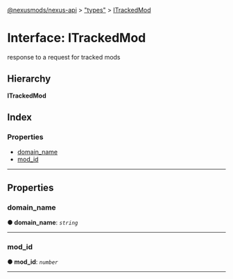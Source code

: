[@nexusmods/nexus-api](../README.md) > ["types"](../modules/_types_.md) > [ITrackedMod](../interfaces/_types_.itrackedmod.md)

# Interface: ITrackedMod

response to a request for tracked mods

## Hierarchy

**ITrackedMod**

## Index

### Properties

* [domain_name](_types_.itrackedmod.md#domain_name)
* [mod_id](_types_.itrackedmod.md#mod_id)

---

## Properties

<a id="domain_name"></a>

###  domain_name

**● domain_name**: *`string`*

___
<a id="mod_id"></a>

###  mod_id

**● mod_id**: *`number`*

___

